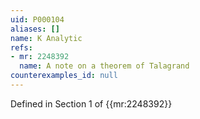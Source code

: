```yaml
---
uid: P000104
aliases: []
name: K Analytic
refs:
- mr: 2248392
  name: A note on a theorem of Talagrand
counterexamples_id: null
---
```

Defined in Section 1 of {{mr:2248392}}
